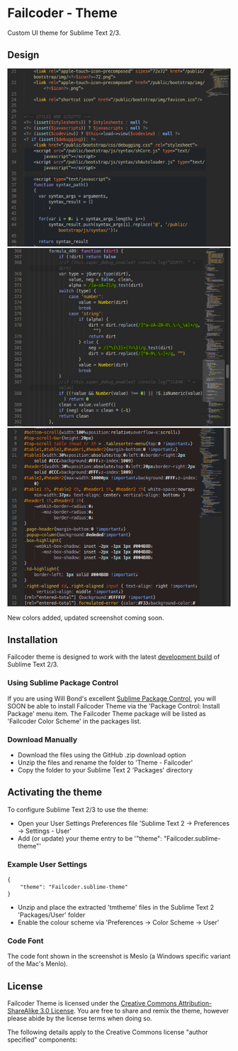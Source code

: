 # Failcoder - Theme

Custom UI theme for Sublime Text 2/3.

## Design

![Failcoder Theme HTML](https://github.com/failcoder/failcoder-theme/blob/master/Screens/failcoder-theme-html.png?raw=true)
![Failcoder Theme JS](https://github.com/failcoder/failcoder-theme/blob/master/Screens/failcoder-theme-js.png?raw=true)
![Failcoder Theme CSS](https://github.com/failcoder/failcoder-theme/blob/master/Screens/failcoder-theme-css.png?raw=true)

New colors added, updated screenshot coming soon.

## Installation

Failcoder theme is designed to work with the latest [development build](http://www.sublimetext.com/dev) of Sublime Text 2/3.

### Using Sublime Package Control

If you are using Will Bond's excellent [Sublime Package Control](http://wbond.net/sublime_packages/package_control), you will SOON be able to install Failcoder Theme via the 'Package Control: Install Package' menu item. The Failcoder Theme package will be listed as 'Failcoder Color Scheme' in the packages list.

### Download Manually

* Download the files using the GitHub .zip download option
* Unzip the files and rename the folder to 'Theme - Failcoder'
* Copy the folder to your Sublime Text 2 'Packages' directory

## Activating the theme

To configure Sublime Text 2/3 to use the theme:

* Open your User Settings Preferences file 'Sublime Text 2 -> Preferences -> Settings - User'
* Add (or update) your theme entry to be '"theme": "Failcoder.sublime-theme"'

### Example User Settings

    {
        "theme": "Failcoder.sublime-theme"
    }

* Unzip and place the extracted 'tmtheme' files in the Sublime Text 2 'Packages/User' folder
* Enable the colour scheme via 'Preferences -> Color Scheme -> User'

### Code Font

The code font shown in the screenshot is Meslo (a Windows specific variant of the Mac's Menlo).

## License

Failcoder Theme is licensed under the [Creative Commons Attribution-ShareAlike 3.0 License](http://creativecommons.org/licenses/by-sa/3.0/). You are free to share and remix the theme, however please abide by the license terms when doing so. 

The following details apply to the Creative Commons license "author specified" components:
